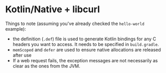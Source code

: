 # Kotlin/Native + libcurl

Things to note (assuming you've already checked the `hello-world` example):

- the definition (`.def`) file is used to generate Kotlin bindings for any C headers you want to access. It needs to be
specified in `build.gradle`.
- `memScoped` and `defer` are used to ensure native allocations are released after use
- If a web request fails, the exception messages are not necessarily as clear as the ones from the JVM.

